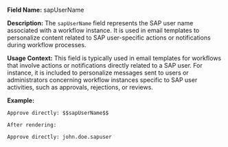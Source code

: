 **Field Name:** sapUserName

**Description:** The `sapUserName` field represents the SAP user name associated with a workflow instance. It is used in email templates to personalize content related to SAP user-specific actions or notifications during workflow processes.

**Usage Context:** This field is typically used in email templates for workflows that involve actions or notifications directly related to a SAP user. For instance, it is included to personalize messages sent to users or administrators concerning workflow instances specific to SAP user activities, such as approvals, rejections, or reviews.

**Example:**

    Approve directly: $$sapUserName$$

    After rendering:

    Approve directly: john.doe.sapuser